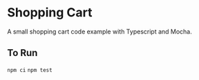 # Shopping Cart

A small shopping cart code example with Typescript and Mocha.

## To Run

`npm ci`
`npm test`

